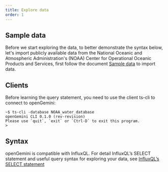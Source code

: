 ```yaml
---
title: Explore data
order: 1
---
```


## Sample data

Before we start exploring the data, to better demonstrate the syntax below, let's import publicly available data from the National Oceanic and Atmospheric Administration's (NOAA) Center for Operational Oceanic Products and Services, first follow the document [Sample data](../reference/sample_data.md) to import data.

## Clients

Before learning the query statement, you need to use the client ts-cli to connect to openGemini:

```shell
~$ ts-cli -database NOAA_water_database
openGemini CLI 0.1.0 (rev-revision)
Please use `quit`, `exit` or `Ctrl-D` to exit this program.
> 
```
## Syntax
openGemini is compatible with InfluxQL. For detail InfluxQL’s SELECT statement and useful query syntax for exploring your data, see [InfluxQL’s SELECT statement](https://docs.influxdata.com/influxdb/v1.8/query_language/explore-data/#the-where-clause)

